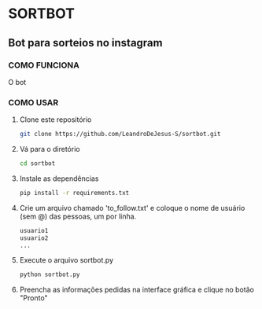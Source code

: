 # SORTBOT

## Bot para sorteios no instagram

### COMO FUNCIONA
O bot 

### COMO USAR

1. Clone este repositório
   ```bash
   git clone https://github.com/LeandroDeJesus-S/sortbot.git
   ```
2. Vá para o diretório
   ```bash
   cd sortbot
   ```
3. Instale as dependências
   ```bash
   pip install -r requirements.txt
   ```
4. Crie um arquivo chamado 'to_follow.txt' e coloque o nome de usuário (sem @) das pessoas, um por linha.
   ```txt
   usuario1
   usuario2
   ...
   ```

5. Execute o arquivo sortbot.py
   ```bash
   python sortbot.py
   ```
6. Preencha as informações pedidas na interface gráfica e clique no botão "Pronto"
